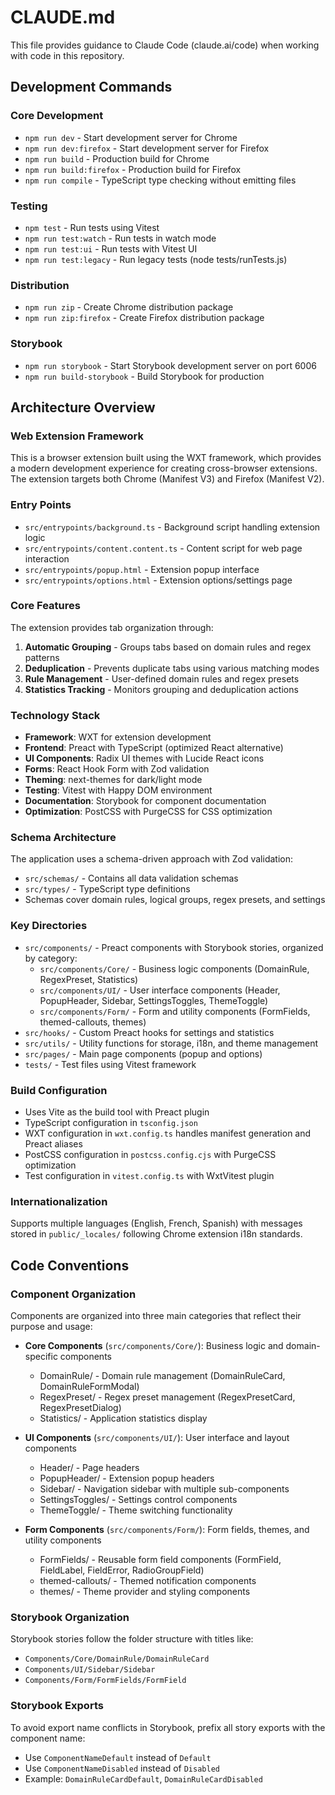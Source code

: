# CLAUDE.md

This file provides guidance to Claude Code (claude.ai/code) when working with code in this repository.

## Development Commands

### Core Development
- `npm run dev` - Start development server for Chrome
- `npm run dev:firefox` - Start development server for Firefox
- `npm run build` - Production build for Chrome
- `npm run build:firefox` - Production build for Firefox
- `npm run compile` - TypeScript type checking without emitting files

### Testing
- `npm test` - Run tests using Vitest
- `npm run test:watch` - Run tests in watch mode
- `npm run test:ui` - Run tests with Vitest UI
- `npm run test:legacy` - Run legacy tests (node tests/runTests.js)

### Distribution
- `npm run zip` - Create Chrome distribution package
- `npm run zip:firefox` - Create Firefox distribution package

### Storybook
- `npm run storybook` - Start Storybook development server on port 6006
- `npm run build-storybook` - Build Storybook for production

## Architecture Overview

### Web Extension Framework
This is a browser extension built using the WXT framework, which provides a modern development experience for creating cross-browser extensions. The extension targets both Chrome (Manifest V3) and Firefox (Manifest V2).

### Entry Points
- `src/entrypoints/background.ts` - Background script handling extension logic
- `src/entrypoints/content.content.ts` - Content script for web page interaction
- `src/entrypoints/popup.html` - Extension popup interface
- `src/entrypoints/options.html` - Extension options/settings page

### Core Features
The extension provides tab organization through:
1. **Automatic Grouping** - Groups tabs based on domain rules and regex patterns
2. **Deduplication** - Prevents duplicate tabs using various matching modes
3. **Rule Management** - User-defined domain rules and regex presets
4. **Statistics Tracking** - Monitors grouping and deduplication actions

### Technology Stack
- **Framework**: WXT for extension development
- **Frontend**: Preact with TypeScript (optimized React alternative)
- **UI Components**: Radix UI themes with Lucide React icons
- **Forms**: React Hook Form with Zod validation
- **Theming**: next-themes for dark/light mode
- **Testing**: Vitest with Happy DOM environment
- **Documentation**: Storybook for component documentation
- **Optimization**: PostCSS with PurgeCSS for CSS optimization

### Schema Architecture
The application uses a schema-driven approach with Zod validation:
- `src/schemas/` - Contains all data validation schemas
- `src/types/` - TypeScript type definitions
- Schemas cover domain rules, logical groups, regex presets, and settings

### Key Directories
- `src/components/` - Preact components with Storybook stories, organized by category:
  - `src/components/Core/` - Business logic components (DomainRule, RegexPreset, Statistics)
  - `src/components/UI/` - User interface components (Header, PopupHeader, Sidebar, SettingsToggles, ThemeToggle)
  - `src/components/Form/` - Form and utility components (FormFields, themed-callouts, themes)
- `src/hooks/` - Custom Preact hooks for settings and statistics
- `src/utils/` - Utility functions for storage, i18n, and theme management
- `src/pages/` - Main page components (popup and options)
- `tests/` - Test files using Vitest framework

### Build Configuration
- Uses Vite as the build tool with Preact plugin
- TypeScript configuration in `tsconfig.json`
- WXT configuration in `wxt.config.ts` handles manifest generation and Preact aliases
- PostCSS configuration in `postcss.config.cjs` with PurgeCSS optimization
- Test configuration in `vitest.config.ts` with WxtVitest plugin

### Internationalization
Supports multiple languages (English, French, Spanish) with messages stored in `public/_locales/` following Chrome extension i18n standards.

## Code Conventions

### Component Organization
Components are organized into three main categories that reflect their purpose and usage:

- **Core Components** (`src/components/Core/`): Business logic and domain-specific components
  - DomainRule/ - Domain rule management (DomainRuleCard, DomainRuleFormModal)
  - RegexPreset/ - Regex preset management (RegexPresetCard, RegexPresetDialog)
  - Statistics/ - Application statistics display

- **UI Components** (`src/components/UI/`): User interface and layout components
  - Header/ - Page headers
  - PopupHeader/ - Extension popup headers
  - Sidebar/ - Navigation sidebar with multiple sub-components
  - SettingsToggles/ - Settings control components
  - ThemeToggle/ - Theme switching functionality

- **Form Components** (`src/components/Form/`): Form fields, themes, and utility components
  - FormFields/ - Reusable form field components (FormField, FieldLabel, FieldError, RadioGroupField)
  - themed-callouts/ - Themed notification components
  - themes/ - Theme provider and styling components

### Storybook Organization
Storybook stories follow the folder structure with titles like:
- `Components/Core/DomainRule/DomainRuleCard`
- `Components/UI/Sidebar/Sidebar`
- `Components/Form/FormFields/FormField`

### Storybook Exports
To avoid export name conflicts in Storybook, prefix all story exports with the component name:
- Use `ComponentNameDefault` instead of `Default`
- Use `ComponentNameDisabled` instead of `Disabled`
- Example: `DomainRuleCardDefault`, `DomainRuleCardDisabled`